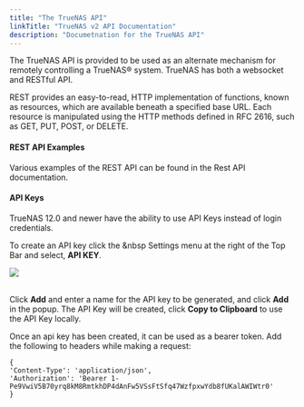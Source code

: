 ```yaml
---
title: "The TrueNAS API"
linkTitle: "TrueNAS v2 API Documentation"
description: "Documetnation for the TrueNAS API"
---
```


The TrueNAS API is provided to be used as an alternate mechanism for remotely controlling a TrueNAS® system.
TrueNAS has both a websocket and RESTful API.

REST provides an easy-to-read, HTTP implementation of functions, known as resources, which are available beneath a specified base URL. Each resource is manipulated using the HTTP methods defined in RFC 2616, such as GET, PUT, POST, or DELETE.

#### REST API Examples

Various examples of the REST API can be found in the Rest API documentation.


#### API Keys

TrueNAS 12.0 and newer have the ability to use API Keys instead of login credentials.  

To create an API key click the <i class="fas fa-cog" aria-hidden="true" title="Settings"></i>&nbsp Settings menu at the right of the Top Bar and select, **API KEY**.

<img src="/images/TN-12.0-custom-scheduler.png">
<br><br>

Click **Add** and enter a name for the API key to be generated, and click **Add** in the popup.  The API Key will be created, click **Copy to Clipboard** to use the API Key locally.


Once an api key has been created, it can be used as a bearer token. Add the following to headers while making a request:

```
{
'Content-Type': 'application/json',
'Authorization': 'Bearer 1-Pe9VwiV5B70yrq8kM8RmtkhDP4dAnFw5VSsFtSfq47WzfpxwYdb8fUKalAWIWtr0'
}
```



